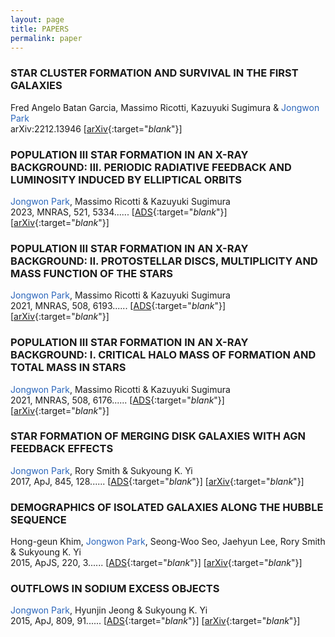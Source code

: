 ```yaml
---
layout: page
title: PAPERS
permalink: paper
---
```


### STAR CLUSTER FORMATION AND SURVIVAL IN THE FIRST GALAXIES 
Fred Angelo Batan Garcia, Massimo Ricotti, Kazuyuki Sugimura & <span style="color: rgb(43,102,187)">Jongwon Park</span>    
arXiv:2212.13946
[[arXiv](https://arxiv.org/abs/2212.13946){:target="_blank_"}]   

### POPULATION III STAR FORMATION IN AN X-RAY BACKGROUND: III. PERIODIC RADIATIVE FEEDBACK AND LUMINOSITY INDUCED BY ELLIPTICAL ORBITS
<span style="color: rgb(43,102,187)">Jongwon Park</span>, Massimo Ricotti & Kazuyuki Sugimura    
2023, MNRAS, 521, 5334......
[[ADS](https://ui.adsabs.harvard.edu/abs/2023MNRAS.521.5334P/abstract){:target="_blank_"}] [[arXiv](https://arxiv.org/abs/2212.04564){:target="_blank_"}]   

### POPULATION III STAR FORMATION IN AN X-RAY BACKGROUND: II. PROTOSTELLAR DISCS, MULTIPLICITY AND MASS FUNCTION OF THE STARS
<span style="color: rgb(43,102,187)">Jongwon Park</span>, Massimo Ricotti & Kazuyuki Sugimura    
2021, MNRAS, 508, 6193......
[[ADS](https://ui.adsabs.harvard.edu/abs/2021MNRAS.508.6193P/abstract){:target="_blank_"}] [[arXiv](https://arxiv.org/abs/2107.07898){:target="_blank_"}]   

### POPULATION III STAR FORMATION IN AN X-RAY BACKGROUND: I. CRITICAL HALO MASS OF FORMATION AND TOTAL MASS IN STARS
<span style="color: rgb(43,102,187)">Jongwon Park</span>, Massimo Ricotti & Kazuyuki Sugimura    
2021, MNRAS, 508, 6176......
[[ADS](https://ui.adsabs.harvard.edu/abs/2021MNRAS.508.6176P/abstract){:target="_blank_"}] [[arXiv](https://arxiv.org/abs/2107.07883){:target="_blank_"}]   

### STAR FORMATION OF MERGING DISK GALAXIES WITH AGN FEEDBACK EFFECTS
<span style="color: rgb(43,102,187)">Jongwon Park</span>, Rory Smith & Sukyoung K. Yi    
2017, ApJ, 845, 128......
[[ADS](https://ui.adsabs.harvard.edu/abs/2017ApJ...845..128P/abstract){:target="_blank_"}] [[arXiv](https://arxiv.org/abs/1707.07382){:target="_blank_"}]   

### DEMOGRAPHICS OF ISOLATED GALAXIES ALONG THE HUBBLE SEQUENCE   
Hong-geun Khim, <span style="color: rgb(43,102,187)">Jongwon Park</span>, Seong-Woo Seo, Jaehyun Lee, Rory Smith & Sukyoung K. Yi   
2015, ApJS, 220, 3......
[[ADS](https://ui.adsabs.harvard.edu/abs/2015ApJS..220....3K/abstract){:target="_blank_"}] [[arXiv](https://arxiv.org/abs/1507.04069){:target="_blank_"}]   

### OUTFLOWS IN SODIUM EXCESS OBJECTS
<span style="color: rgb(43,102,187)">Jongwon Park</span>, Hyunjin Jeong & Sukyoung K. Yi   
2015, ApJ, 809, 91......
[[ADS](https://ui.adsabs.harvard.edu/abs/2015ApJ...809...91P/abstract){:target="_blank_"}] [[arXiv](https://arxiv.org/abs/1507.03342){:target="_blank_"}]   
